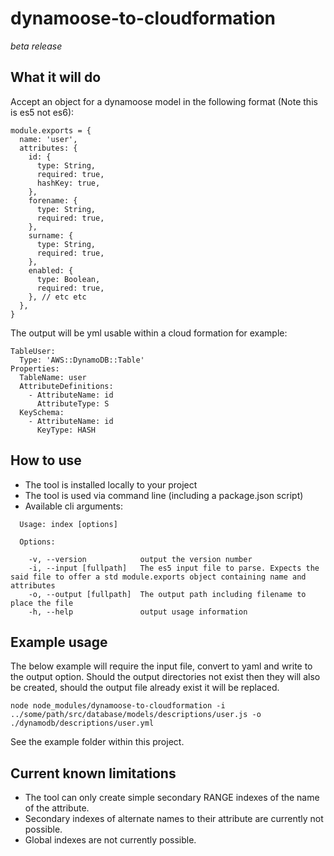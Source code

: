 # dynamoose-to-cloudformation

_*beta release*_

## What it will do
Accept an object for a dynamoose model in the following format (Note this is es5 not es6):
```
module.exports = {
  name: 'user',
  attributes: {
    id: {
      type: String,
      required: true,
      hashKey: true,
    },
    forename: {
      type: String,
      required: true,
    },
    surname: {
      type: String,
      required: true,
    },
    enabled: {
      type: Boolean,
      required: true,
    }, // etc etc
  },
}
```

The output will be yml usable within a cloud formation for example:
```
TableUser:
  Type: 'AWS::DynamoDB::Table'
Properties:
  TableName: user
  AttributeDefinitions:
    - AttributeName: id
      AttributeType: S
  KeySchema:
    - AttributeName: id
      KeyType: HASH
```

## How to use
- The tool is installed locally to your project
- The tool is used via command line (including a package.json script)
- Available cli arguments:
```
  Usage: index [options]

  Options:

    -v, --version            output the version number
    -i, --input [fullpath]   The es5 input file to parse. Expects the said file to offer a std module.exports object containing name and attributes
    -o, --output [fullpath]  The output path including filename to place the file
    -h, --help               output usage information
```

## Example usage
The below example will require the input file, convert to yaml and write to the output option. Should the output directories not exist then they will also be created, should the output file already exist it will be replaced.
```
node node_modules/dynamoose-to-cloudformation -i ../some/path/src/database/models/descriptions/user.js -o ./dynamodb/descriptions/user.yml
```

See the example folder within this project.

## Current known limitations
- The tool can only create simple secondary RANGE indexes of the name of the attribute.
- Secondary indexes of alternate names to their attribute are currently not possible.
- Global indexes are not currently possible.